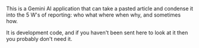 This is a Gemini AI application that can take a pasted article and condense it into the 5 W's of reporting: who what where when why, and sometimes how.

It is development code, and if you haven't been sent here to look at it then you probably don't need it.

